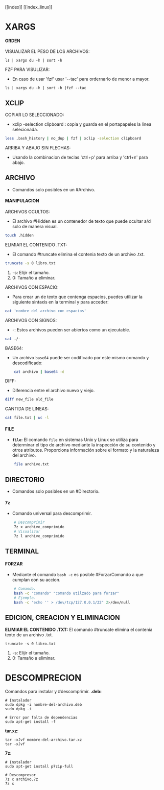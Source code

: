 [[index]]
[[index_linux]]

# XARGS

#### **ORDEN**

VISUALIZAR EL PESO DE LOS ARCHIVOS:
```
ls | xargs du -h | sort -h
```

FZF PARA VISULIZAR:
- En caso de usar 'fzf' usar '--tac' para ordernarlo de menor a mayor.
```
ls | xargs du -h | sort -h |fzf --tac
```




## XCLIP

COPIAR LO SELECCIONADO:
- xclip -selection clipboard : copia y guarda en el portapapeles la linea selecionada.
```bash
less .bash_history | no_dup | fzf | xclip -selection clipboard
```

ARRIBA Y ABAJO SIN FLECHAS:
- Usando la combinacion de teclas 'ctrl+p' para arriba y 'ctrl+n' para abajo.




## ARCHIVO
- Comandos solo posibles en un #Archivo.

#### **MANIPULACION**

ARCHIVOS OCULTOS:
- El archivo #Hidden es un contenedor de texto que puede ocultar a/d solo de manera visual.
```bash
touch .hidden
```

ELIMIAR EL CONTENIDO .TXT:
- El comando #truncate elimina el contenia texto de un archivo .txt.
```bash
truncate -s 0 libro.txt
``` 
1. -s: Elijir el tamaño.
2. 0: Tamaño a eliminar.

ARCHIVOS CON ESPACIO:
- Para crear un de texto que contenga espacios, puedes utilizar la siguiente sintaxis en la terminal y para acceder:
```bash
cat 'nombre del archivo con espacios'
```

ARCHIVOS CON SIGNOS:
- -: Estos archivos pueden ser abiertos como un ejecutable.
```bash
cat ./-
```

BASE64:
- Un archivo `base64` puede ser codificado por este mismo comando y descodificado:
```bash
	cat archivo | base64 -d
```

DIFF:
- Diferencia entre el archivo nuevo y viejo.
```bash
diff new_file old_file
```

CANTIDA DE LINEAS:
```bash
cat file.txt | wc -l
```


#### **FILE**
- **`file`:** El comando `file` en sistemas Unix y Linux se utiliza para determinar el tipo de archivo mediante la inspección de su contenido y otros atributos. Proporciona información sobre el formato y la naturaleza del archivo.
```bash
	file archivo.txt
```



## DIRECTORIO
- Comandos solo posibles en un #Directorio.

#### **7z**
- Comando universal para descomprimir.
```bash
	# Descomprimir
	7z x archivo_comprimido
	# Visualizar
	7z l archivo_comprimido
```




## TERMINAL

#### **FORZAR**
- Mediante el comando `bash -c` es posible #ForzarComando a que cumplan con su accion.
```bash
	# Comando.
	bash -c "comando" "comando utilzado para forzar"
	# Ejemplo.
	bash -c "echo '' > /dev/tcp/127.0.0.1/22" 2>/dev/null
```




## EDICION, CREACION Y ELIMINACION

**ELIMIAR EL CONTENIDO .TXT:**
	El comando #truncate elimina el contenia texto de un archivo .txt.
```
truncate -s 0 libro.txt
``` 
1. -s: Elijir el tamaño.
2. 0: Tamaño a eliminar.




# DESCOMPRECION

Comandos para instalar y #descomprimir. 
**.deb:**
```
# Instalador
sudo dpkg -i nombre-del-archivo.deb
sudo dpkg -i

# Error por falta de dependencias
sudo apt-get install -f
```

**tar.xz:**
```
tar -xJvf nombre-del-archivo.tar.xz
tar -xJvf 
```

**7z:**
```
# Instalador
sudo apt-get install p7zip-full

# Descompresor
7z x archivo.7z
7z x 
```










